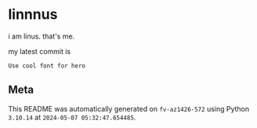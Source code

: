 # linnnus

i am linus. that's me.

my latest commit is

```
Use cool font for hero
```

## Meta

This README was automatically generated on `fv-az1426-572` using Python
`3.10.14` at `2024-05-07 05:32:47.654485`.
